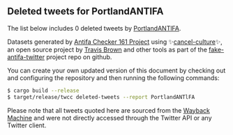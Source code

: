 ## Deleted tweets for PortlandANTlFA

The list below includes 0 deleted tweets by
[PortlandANTlFA](https://twitter.com/PortlandANTlFA).



Datasets generated by [Antifa Checker 161 Project](https://twitter.com/antifacheck161) using ✨[cancel-culture](https://github.com/travisbrown/cancel-culture)✨, an open source project by 
[Travis Brown](https://twitter.com/travisbrown) and other tools as part of the 
[fake-antifa-twitter](https://github.com/antifacheck161/fake-antifa-twitter) project repo on github.

You can create your own updated version of this document by checking out and configuring the
repository and then running the following commands:

```bash
$ cargo build --release
$ target/release/twcc deleted-tweets --report PortlandANTlFA
```

Please note that all tweets quoted here are sourced from the
[Wayback Machine](https://web.archive.org) and were not directly accessed through the Twitter API or
any Twitter client.

